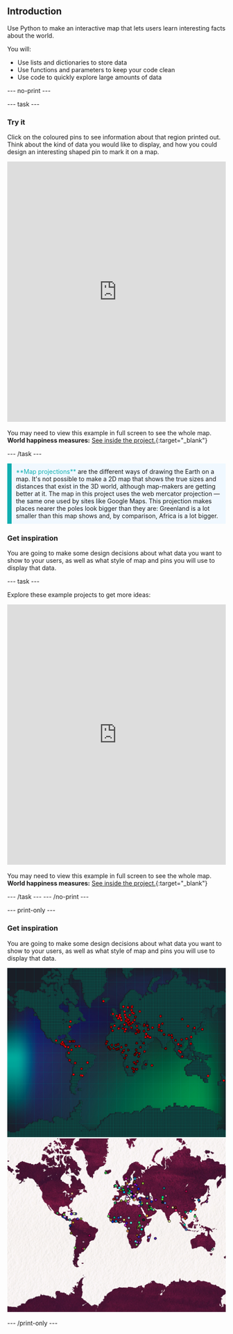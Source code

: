 ## Introduction

Use Python to make an interactive map that lets users learn interesting facts about the world.

You will:
+ Use lists and dictionaries to store data
+ Use functions and parameters to keep your code clean
+ Use code to quickly explore large amounts of data

--- no-print ---

--- task ---  

### Try it 

Click on the coloured pins to see information about that region printed out. Think about the kind of data you would like to display, and how you could design an interesting shaped pin to mark it on a map.

<iframe src="https://trinket.io/embed/python/ee22d7c522?outputOnly=true&runOption=run" width="100%" height="600" frameborder="0" marginwidth="0" marginheight="0" allowfullscreen></iframe>

You may need to view this example in full screen to see the whole map. **World happiness measures:** [See inside the project.](https://trinket.io/python/ee22d7c522){:target="_blank"} 


--- /task ---

<p style="border-left: solid; border-width:10px; border-color: #0faeb0; background-color: aliceblue; padding: 10px;">
<span style="color: #0faeb0">**Map projections**</span> are the different ways of drawing the Earth on a map. It's not possible to make a 2D map that shows the true sizes and distances that exist in the 3D world, although map-makers are getting better at it. The map in this project uses the web mercator projection — the same one used by sites like Google Maps. This projection makes places nearer the poles look bigger than they are: Greenland is a lot smaller than this map shows and, by comparison, Africa is a lot bigger.
</p>

### Get inspiration 

You are going to make some design decisions about what data you want to show to your users, as well as what style of map and pins you will use to display that data.

--- task ---

Explore these example projects to get more ideas:

<iframe src="https://trinket.io/embed/python/6c8ca6a74a?outputOnly=true&runOption=run" width="100%" height="600" frameborder="0" marginwidth="0" marginheight="0" allowfullscreen></iframe>

You may need to view this example in full screen to see the whole map. **World happiness measures:** [See inside the project.](https://trinket.io/python/6c8ca6a74a){:target="_blank"} 

--- /task ---
--- /no-print ---

--- print-only ---

### Get inspiration 

You are going to make some design decisions about what data you want to show to your users, as well as what style of map and pins you will use to display that data.

![](images/tech-map-red-pins.png)
![](images/ink-map-random-pins.png)


--- /print-only ---

